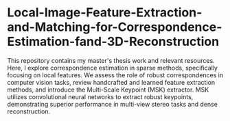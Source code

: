 # Local-Image-Feature-Extraction-and-Matching-for-Correspondence-Estimation-fand-3D-Reconstruction
This repository contains my master's thesis work and relevant resources. Here, I explore correspondence estimation in sparse methods, specifically focusing on local features. We assess the role of robust correspondences in computer vision tasks, review handcrafted and learned feature extraction methods, and introduce the Multi-Scale Keypoint (MSK) extractor. MSK utilizes convolutional neural networks to extract robust keypoints, demonstrating superior performance in multi-view stereo tasks and dense reconstruction. 
